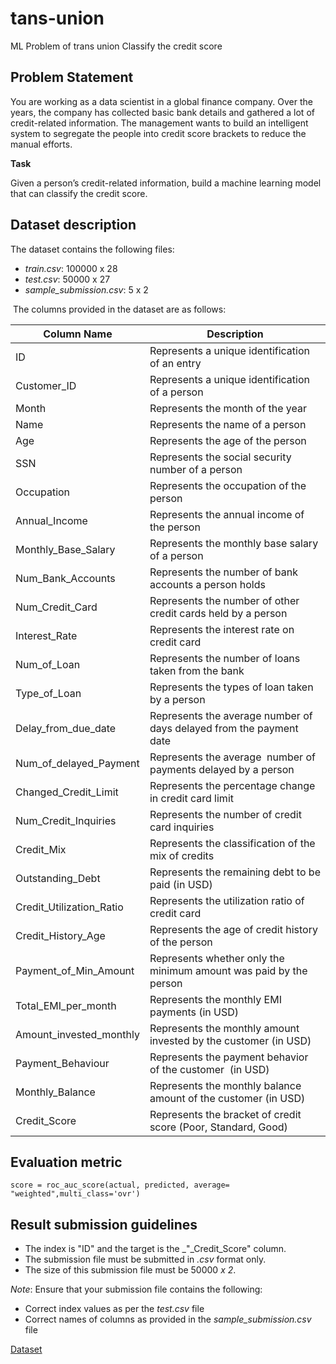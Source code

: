# tans-union
ML Problem of trans union
Classify the credit score

Problem Statement
-----------------

You are working as a data scientist in a global finance company. Over the years, the company has collected basic bank details and gathered a lot of credit-related information. The management wants to build an intelligent system to segregate the people into credit score brackets to reduce the manual efforts.

**Task** 

Given a person’s credit-related information, build a machine learning model that can classify the credit score.

Dataset description
-------------------

The dataset contains the following files: 

*   _train.csv_: 100000 x 28
*   _test.csv_: 50000 x 27
*   _sample\_submission.csv_: 5 x 2 

 The columns provided in the dataset are as follows:
 
|Column Name|Description|
|--- |--- |
|ID|Represents a unique identification of an entry|
|Customer_ID|Represents a unique identification of a person|
|Month|Represents the month of the year|
|Name|Represents the name of a person|
|Age|Represents the age of the person|
|SSN|Represents the social security number of a person|
|Occupation|Represents the occupation of the person|
|Annual_Income|Represents the annual income of the person|
|Monthly_Base_Salary|Represents the monthly base salary of a person|
|Num_Bank_Accounts|Represents the number of bank accounts a person holds|
|Num_Credit_Card|Represents the number of other credit cards held by a person|
|Interest_Rate|Represents the interest rate on credit card|
|Num_of_Loan|Represents the number of loans taken from the bank|
|Type_of_Loan|Represents the types of loan taken by a person|
|Delay_from_due_date|Represents the average number of days delayed from the payment date|
|Num_of_delayed_Payment|Represents the average  number of payments delayed by a person|
|Changed_Credit_Limit|Represents the percentage change in credit card limit|
|Num_Credit_Inquiries|Represents the number of credit card inquiries|
|Credit_Mix|Represents the classification of the mix of credits|
|Outstanding_Debt|Represents the remaining debt to be paid (in USD)|
|Credit_Utilization_Ratio|Represents the utilization ratio of credit card|
|Credit_History_Age|Represents the age of credit history of the person|
|Payment_of_Min_Amount|Represents whether only the minimum amount was paid by the person|
|Total_EMI_per_month|Represents the monthly EMI payments (in USD)|
|Amount_invested_monthly|Represents the monthly amount invested by the customer (in USD)|
|Payment_Behaviour|Represents the payment behavior of the customer  (in USD)|
|Monthly_Balance|Represents the monthly balance amount of the customer (in USD)|
|Credit_Score|Represents the bracket of credit score (Poor, Standard, Good)|


Evaluation metric
-----------------

    score = roc_auc_score(actual, predicted, average= "weighted",multi_class='ovr')

Result submission guidelines
----------------------------

*   The index is "ID" and the target is the _"_Credit\_Score" column. 
*   The submission file must be submitted in _.csv_ format only.
*   The size of this submission file must be 50000 _x 2_.

_Note_: Ensure that your submission file contains the following:

*   Correct index values as per the _test.csv_ file
*   Correct names of columns as provided in the _sample\_submission.csv_ file

[Dataset](https://drive.google.com/drive/folders/18uR4CieHNf0i83bVt7ac9cv9SGkImjIM?usp=sharing)
